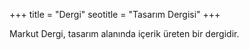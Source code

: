 +++
title = "Dergi"
seotitle = "Tasarım Dergisi"
+++

Markut Dergi, tasarım alanında içerik üreten bir dergidir.